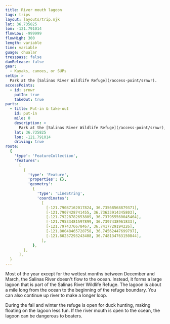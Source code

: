 ```yaml
---
title: River mouth lagoon
tags: trips
layout: layouts/trip.njk
lat: 36.735825
lon: -121.791014
flowLow: -999999
flowHigh: 300
length: variable
time: variable
guage: chualar
tresspass: false
damRelease: false
gear:
  - Kayaks, canoes, or SUPs
setUp: >
  Park at the [Salinas River Wildlife Refuge](/access-point/srnwr).
accessPoints:
  - id: srnwr
    putIn: true
    takeOut: true
parts:
  - title: Put-in & take-out
    id: put-in
    mile: 0
    description: >
      Park at the [Salinas River Wildlife Refuge](/access-point/srnwr), and turn right as you pass through the gate. Where the trail meets the river are several use trails that serve as steep launches.
    lat: 36.735825
    lon: -121.791014
    driving: true
route:
  {
    'type': 'FeatureCollection',
    'features':
      [
        {
          'type': 'Feature',
          'properties': {},
          'geometry':
            {
              'type': 'LineString',
              'coordinates':
                [
                  [-121.79087162017824, 36.73568568879371],
                  [-121.7907428741455, 36.73633914345803],
                  [-121.79228782653809, 36.737955560045464],
                  [-121.79533481597899, 36.7397438961833],
                  [-121.7974376678467, 36.7417729194226],
                  [-121.80048465728758, 36.74562447699797],
                  [-121.80237293243408, 36.748134763150844],
                ],
            },
        },
      ],
  }
---
```


Most of the year except for the wettest months between December and March, the Salinas River doesn't flow to the ocean. Instead, it forms a large lagoon that is part of the Salinas River Wildlife Refuge. The lagoon is about a mile long from the ocean to the beginning of the refuge boundary. You can also continue up river to make a longer loop.

During the fall and winter the refuge is open for duck hunting, making floating on the lagoon less fun. If the river mouth is open to the ocean, the lagoon can be dangerous to boaters.

